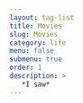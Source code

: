 ```yaml
---
layout: tag-list
title: Movies
slug: Movies
category: life
menu: false
submenu: true
order: 1
description: >
   *I saw*
---
```

